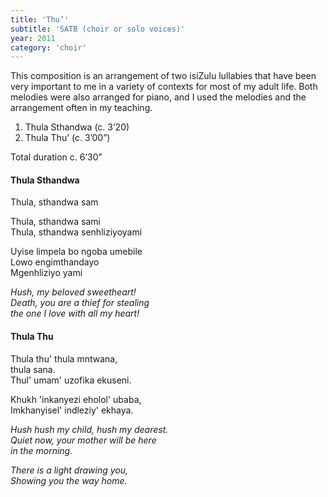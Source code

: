 ```yaml
---
title: 'Thu’'
subtitle: 'SATB (choir or solo voices)'
year: 2011
category: 'choir'
---
```


This composition is an arrangement of two isiZulu lullabies that have been very important to me in a variety of contexts for most of my adult life. Both melodies were also arranged for piano, and I used the melodies and the arrangement often in my teaching.

1. Thula Sthandwa (c. 3’20)
2. Thula Thu’ (c. 3’00”)

Total duration c. 6’30”

#### Thula Sthandwa
Thula, sthandwa sam  

Thula, sthandwa sami  
Thula, sthandwa senhliziyoyami  

Uyise limpela bo ngoba umebile  
Lowo engimthandayo  
Mgenhliziyo yami

<i>Hush, my beloved sweetheart!  
Death, you are a thief for stealing  
the one I love with all my heart!</i>

#### Thula Thu
Thula thu' thula mntwana,  
thula sana.  
Thul' umam' uzofika ekuseni.  

Khukh 'inkanyezi eholol' ubaba,  
Imkhanyisel' indleziy' ekhaya.

<i>Hush hush my child, hush my dearest.  
Quiet now, your mother will be here  
in the morning.

There is a light drawing you,  
Showing you the way home.</i>